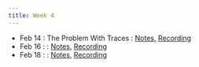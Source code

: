 ```yaml
---
title: Week 4
---
```


- Feb 14 : The Problem With Traces : [Notes](https://hackmd.io/@lfs/SJKOjpXkq), [Recording](https://brown.hosted.panopto.com/Panopto/Pages/Viewer.aspx?id=1d97c302-64a3-4ab7-a27f-ae2900f64425)
- Feb 16 :  : [Notes](#), [Recording](#)
- Feb 18 :  : [Notes](#), [Recording](#)

